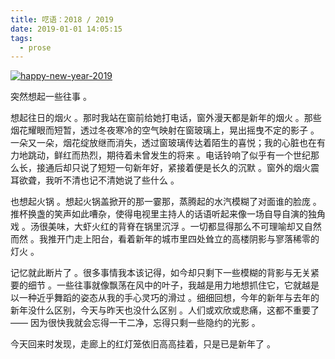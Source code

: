 ```yaml
---
title: 呓语：2018 / 2019
date: 2019-01-01 14:05:15
tags:
  - prose
---
```


[![happy-new-year-2019](https://i.loli.net/2019/09/27/HtV2csvTJLjFWS1.jpg)](https://i.loli.net/2019/09/27/HtV2csvTJLjFWS1.jpg)

<!--more-->

突然想起一些往事 。

想起往日的烟火 。那时我站在窗前给她打电话，窗外漫天都是新年的烟火 。那些烟花耀眼而短暂，透过冬夜寒冷的空气映射在窗玻璃上，晃出摇曳不定的影子 。一朵又一朵，烟花绽放继而消失，透过窗玻璃传达着陌生的喜悦；我的心脏也在有力地跳动，鲜红而热烈，期待着未曾发生的将来 。电话铃响了似乎有一个世纪那么长，接通后却只说了短短一句新年好，紧接着便是长久的沉默 。窗外的烟火震耳欲聋，我听不清也记不清她说了些什么 。



也想起火锅 。想起火锅盖掀开的那一霎那，蒸腾起的水汽模糊了对面谁的脸庞 。推杯换盏的笑声如此嘈杂，使得电视里主持人的话语听起来像一场自导自演的独角戏 。汤很美味，大虾火红的背脊在锅里沉浮 。一切都显得那么不可理喻却又自然而然 。我推开门走上阳台，看着新年的城市里四处耸立的高楼阴影与寥落稀零的灯火 。

记忆就此断片了 。很多事情我本该记得，如今却只剩下一些模糊的背影与无关紧要的细节 。一些往事就像飘荡在风中的叶子，我越是用力地想抓住它，它就越是以一种近乎舞蹈的姿态从我的手心灵巧的滑过 。细细回想，今年的新年与去年的新年没什么区别，今天与昨天也没什么区别 。人们或欢欣或悲痛，这都不重要了 —— 因为很快我就会忘得一干二净，忘得只剩一些隐约的光影 。

今天回来时发现，走廊上的红灯笼依旧高高挂着，只是已是新年了 。